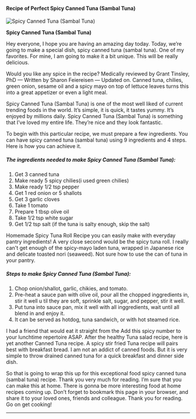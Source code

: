             

#### Recipe of Perfect Spicy Canned Tuna (Sambal Tuna)

![Spicy Canned Tuna (Sambal Tuna)](https://img-global.cpcdn.com/recipes/0ab5d2ecc4736f22/751x532cq70/spicy-canned-tuna-sambal-tuna-recipe-main-photo.jpg)

**Spicy Canned Tuna (Sambal Tuna)**

Hey everyone, I hope you are having an amazing day today. Today, we’re going to make a special dish, spicy canned tuna (sambal tuna). One of my favorites. For mine, I am going to make it a bit unique. This will be really delicious.

Would you like any spice in the recipe? Medically reviewed by Grant Tinsley, PhD — Written by Sharon Feiereisen — Updated on. Canned tuna, chilies, green onion, sesame oil and a spicy mayo on top of lettuce leaves turns this into a great appetizer or even a light meal.

Spicy Canned Tuna (Sambal Tuna) is one of the most well liked of current trending foods in the world. It’s simple, it is quick, it tastes yummy. It’s enjoyed by millions daily. Spicy Canned Tuna (Sambal Tuna) is something that I’ve loved my entire life. They’re nice and they look fantastic.

To begin with this particular recipe, we must prepare a few ingredients. You can have spicy canned tuna (sambal tuna) using 9 ingredients and 4 steps. Here is how you can achieve it.

##### The ingredients needed to make Spicy Canned Tuna (Sambal Tuna):

1.  Get 3 canned tuna
2.  Make ready 5 spicy chilies(i used green chilies)
3.  Make ready 1/2 tsp pepper
4.  Get 1 red onion or 5 shallots
5.  Get 3 garlic cloves
6.  Take 1 tomato
7.  Prepare 1 tbsp olive oil
8.  Take 1/2 tsp white sugar
9.  Get 1/2 tsp salt (if the tuna is salty enough, skip the salt)

Homemade Spicy Tuna Roll Recipe you can easily make with everyday pantry ingredients! A very close second would be the spicy tuna roll. I really can't get enough of the spicy-mayo laden tuna, wrapped in Japanese rice and delicate toasted nori (seaweed). Not sure how to use the can of tuna in your pantry.

##### Steps to make Spicy Canned Tuna (Sambal Tuna):

1.  Chop onion/shallot, garlic, chikies, and tomato.
2.  Pre-heat a sauce pan with olive oil, pour all the chopped inggredients in, stir it well u til they are soft, sprinkle salt, sugar, and pepper, stir it well.
3.  Put tuna into sauce pan, mix it well with all inggredients, wait until all blend in and enjoy it.
4.  It can be served as hotdog, tuna sandwich, or with hot steamed rice.

I had a friend that would eat it straight from the Add this spicy number to your lunchtime repertoire ASAP. After the healthy Tuna salad recipe, here is yet another Canned Tuna recipe. A spicy stir fried Tuna recipe will pairs best with breakfast bread. I am not an addict of canned foods. But it is very simple to throw drained canned tuna for a quick breakfast and dinner side dish.

So that is going to wrap this up for this exceptional food spicy canned tuna (sambal tuna) recipe. Thank you very much for reading. I’m sure that you can make this at home. There is gonna be more interesting food at home recipes coming up. Don’t forget to bookmark this page in your browser, and share it to your loved ones, friends and colleague. Thank you for reading. Go on get cooking!

* * *
